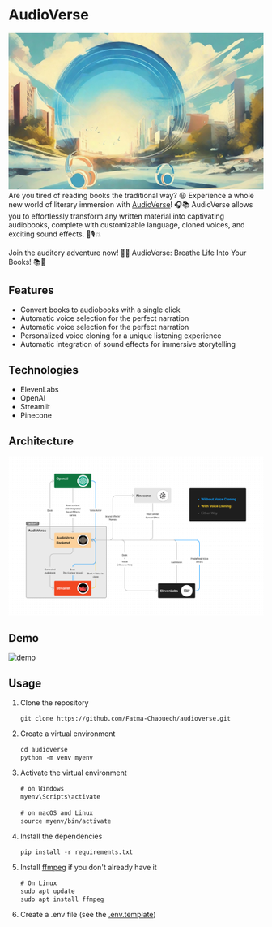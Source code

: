 # AudioVerse
![cover](./docs/cover.jpeg)
Are you tired of reading books the traditional way? 😩 Experience a whole new world of literary immersion with [AudioVerse](https://audioverse.streamlit.app/)! 🎧📚 AudioVerse allows you to effortlessly transform any written material into captivating audiobooks, complete with customizable language, cloned voices, and exciting sound effects. 🌟🎙️💥

Join the auditory adventure now! 🚀🎶 AudioVerse: Breathe Life Into Your Books! 📚💨

## Features
* Convert books to audiobooks with a single click
* Automatic voice selection for the perfect narration
* Automatic voice selection for the perfect narration
* Personalized voice cloning for a unique listening experience
* Automatic integration of sound effects for immersive storytelling

## Technologies
* ElevenLabs
* OpenAI
* Streamlit
* Pinecone

## Architecture
![architecture](docs/architecture.png)

## Demo
![demo](https://github.com/Fatma-Chaouech/audioverse/assets/69005550/3d25a540-393d-4a3e-b799-a8d9826c74b9)

## Usage
1. Clone the repository
    ```
    git clone https://github.com/Fatma-Chaouech/audioverse.git
    ```
2. Create a virtual environment
   ```
   cd audioverse
   python -m venv myenv
   ```
3. Activate the virtual environment
    ```
    # on Windows  
    myenv\Scripts\activate

    # on macOS and Linux
    source myenv/bin/activate
    ```
5. Install the dependencies
    ```
    pip install -r requirements.txt
    ```
6. Install [ffmpeg](https://www.videoproc.com/resource/how-to-install-ffmpeg.htm) if you don't already have it
   ```
   # On Linux
   sudo apt update
   sudo apt install ffmpeg
   ```
7. Create a .env file (see the [.env.template](./.env.template))
